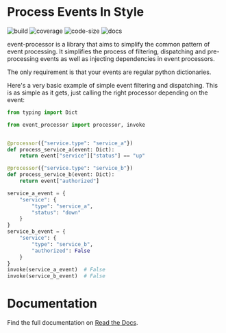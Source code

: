 # Process Events In Style

![build](https://img.shields.io/github/checks-status/marier-nico/event-processor/main)
![coverage](https://img.shields.io/codecov/c/github/marier-nico/event-processor?token=RELUVFBJHX)
![code-size](https://img.shields.io/github/languages/code-size/marier-nico/event-processor)
![docs](https://readthedocs.org/projects/event-processor/badge/?version=latest)

event-processor is a library that aims to simplify the common pattern of event processing. It simplifies the process of
filtering, dispatching and pre-processing events as well as injecting dependencies in event processors.

The only requirement is that your events are regular python dictionaries.

Here's a very basic example of simple event filtering and dispatching. This is as simple as it gets, just calling the
right processor depending on the event:

```python
from typing import Dict

from event_processor import processor, invoke


@processor({"service.type": "service_a"})
def process_service_a(event: Dict):
    return event["service"]["status"] == "up"

@processor({"service.type": "service_b"})
def process_service_b(event: Dict):
    return event["authorized"]

service_a_event = {
    "service": {
        "type": "service_a",
        "status": "down"
    }
}
service_b_event = {
    "service": {
        "type": "service_b",
        "authorized": False
    }
}
invoke(service_a_event)  # False
invoke(service_b_event)  # False
```

# Documentation

Find the full documentation on [Read the Docs](https://event-processor.readthedocs.io/).
